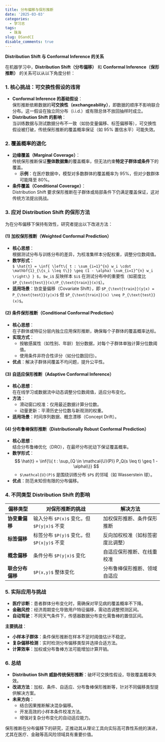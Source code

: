 ```yaml
---
title: 分布偏移与保形推断
date: '2025-03-03'
categories:
  - 学习志
tags:
  - 珠海
slug: DSandCI
disable_comments: true
---
```


**Distribution Shift 与 Conformal Inference 的关系**

在机器学习中，**Distribution Shift（分布偏移）** 和 **Conformal Inference（保形推断）** 的关系可以从以下角度分析：



### **1. 核心挑战：可交换性假设的违背**
- **Conformal Inference 的基础假设**：  
  保形推断依赖数据的**可交换性（exchangeability）**，即数据的顺序不影响联合分布。这一假设在独立同分布（i.i.d.）或有限总体不放回抽样时成立。
- **Distribution Shift 的影响**：  
  当训练数据与测试数据分布不一致（如协变量偏移、标签偏移等），可交换性假设被打破，传统保形推断的覆盖概率保证（如 95% 置信水平）可能失效。



### **2. 覆盖概率的退化**
- **边缘覆盖（Marginal Coverage）**：  
  传统保形推断保证**整体数据集**的覆盖概率，但无法约束**特定子群体或条件**下的覆盖。
  - **示例**：在医疗数据中，模型对多数群体的覆盖概率为 95%，但对少数群体可能降至 80%。
- **条件覆盖（Conditional Coverage）**：  
  Distribution Shift 要求保形推断在子群体或局部条件下仍满足覆盖保证，这对传统方法提出挑战。



### **3. 应对 Distribution Shift 的保形方法**
为在分布偏移下保持有效性，研究者提出以下改进方法：

#### **(1) 加权保形推断（Weighted Conformal Prediction）**
- **核心思想**：  
  根据测试分布与训练分布的差异，为校准集样本分配权重，调整分位数阈值。
- **数学形式**：  
`$
\hat{t} = \inf{ \left\{ t : \sum_{i=1}^{n} w_i \cdot \mathbf{1}_{\{s_i \leq t\}} \geq (1 - \alpha) \sum_{i=1}^{n} w_i \right\} }
$`，`$w_i$` 反映样本 `$i$` 在测试分布中的重要性（如密度比 `$P_{\text{test}}(x)/P_{\text{train}}(x)$`）。
- **适用场景**：协变量偏移（Covariate Shift），即 `$P_{\text{train}}(y|x) = P_{\text{test}}(y|x)$` 但 `$P_{\text{train}}(x) \neq P_{\text{test}}(x)$`。

#### **(2) 条件保形推断（Conditional Conformal Prediction）**
- **核心思想**：  
  在子群体或特征分层内独立应用保形推断，确保每个子群体的覆盖概率达标。
- **实现方式**：  
  - 按敏感属性（如性别、年龄）划分数据，对每个子群体单独计算分位数阈值。
  - 使用条件非符合性评分（如分位数回归）。
- **优点**：解决子群体间覆盖不均问题，提升公平性。

#### **(3) 自适应保形推断（Adaptive Conformal Inference）**
- **核心思想**：  
  在在线学习或数据流中动态调整分位数阈值，适应分布变化。
- **方法**：  
  - 滑动窗口校准：仅用最近数据计算分位数。
  - 动量更新：平滑历史分位数与新观测的权重。
- **适用场景**：时间序列数据、概念漂移（Concept Drift）。

#### **(4) 分布鲁棒保形推断（Distributionally Robust Conformal Prediction）**
- **核心思想**：  
  结合分布鲁棒优化（DRO），在最坏分布扰动下保证覆盖概率。
- **数学形式**：  
$$
\hat{t} = \inf{\\{ t : \sup_{Q \in \mathcal{U}(P)} P_Q(s \leq t) \geq 1 - \alpha\\}} 
$$
  - `$\mathcal{U}(P)$` 是围绕训练分布 `$P$` 的邻域（如 Wasserstein 球）。
- **优点**：防范未知但有限的分布偏移。



### **4. 不同类型 Distribution Shift 的影响**
| **偏移类型**     | **对保形推断的挑战**                        | **解决方法**                     |
| ---------------- | ------------------------------------------- | -------------------------------- |
| **协变量偏移**   | 输入分布 `$P(x)$` 变化，但 `$P(y\|x)$` 不变 | 加权保形推断、条件保形推断       |
| **标签偏移**     | 标签分布 `$P(y)$` 变化，但 `$P(x\|y)$` 不变 | 反向加权校准（如标签密度比调整） |
| **概念偏移**     | 条件分布 `$P(y\|x)$` 变化                   | 自适应保形推断、在线重校准       |
| **联合分布偏移** | `$P(x,y)$` 整体变化                         | 分布鲁棒保形推断、领域自适应     |



### **5. 实际应用与挑战**
- **医疗诊断**：患者群体分布变化时，需确保对罕见病的覆盖概率不下降。  
- **金融风控**：经济周期变化导致用户特征偏移，需动态调整预测区间。  
- **自动驾驶**：不同天气条件下，传感器数据分布变化需鲁棒的置信区间。

**主要挑战**：  
- **小样本子群体**：条件保形推断在样本不足时阈值估计不稳定。  
- **复杂偏移检测**：实时检测分布偏移类型并选择合适方法。  
- **计算效率**：加权或分布鲁棒方法可能增加计算开销。



### **6. 总结**
- **Distribution Shift 威胁传统保形推断**：破坏可交换性假设，导致覆盖概率失效。  
- **改进方法**：加权、条件、自适应、分布鲁棒保形推断等，针对不同偏移类型提供解决方案。  
- **未来方向**：  
  - 结合因果推断解决混杂偏移。  
  - 开发高效的小样本条件校准方法。  
  - 增强对复杂分布变化的自动适应能力。

保形推断在分布偏移下的研究，正推动其从理论工具向实际高可靠性系统的演进，尤其在医疗、金融等高风险领域具有重要价值。

